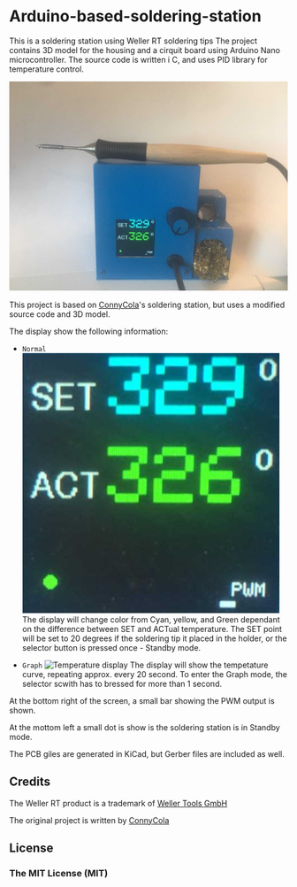 # Arduino-based-soldering-station
This is a soldering station using Weller RT soldering tips
The project contains 3D model for the housing and a cirquit board using Arduino Nano microcontroller.
The source code is written i C, and uses PID library for temperature control.

![Soldering Station](Soldering%20Station.png)

This project is based on [ConnyCola](https://github.com/ConnyCola/SolderingStation/tree/master/3D)'s soldering station, but uses a modified source code and 3D model.

The display show the following information:
- `Normal`
![Temperature display](SET_ST.png)
The display will change color from Cyan, yellow, and Green dependant on the difference between SET and ACTual temperature. The SET point will be set to 20 degrees if the soldering tip it placed in the holder, or the selector button is pressed once - Standby mode.

- `Graph`
![Temperature display](Graph_ST.png)
The display will show the tempetature curve, repeating approx. every 20 second. To enter the Graph mode, the selector scwith has to bressed for more than 1 second.

At the bottom right of the screen, a small bar showing the PWM output is shown. 

At the mottom left a small dot is show is the soldering station is in Standby mode.

The PCB giles are generated in KiCad, but Gerber files are included as well.

## Credits

The Weller RT product is a trademark of [Weller Tools GmbH](https://www.weller-tools.com/index.html)

The original project is written by [ConnyCola](https://github.com/ConnyCola/SolderingStation/tree/master/3D)

## License

### The MIT License (MIT)
